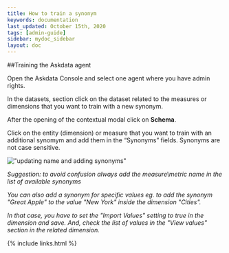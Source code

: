 ```yaml
---
title: How to train a synonym
keywords: documentation
last_updated: October 15th, 2020
tags: [admin-guide]
sidebar: mydoc_sidebar
layout: doc
---
```


##Training the Askdata agent

Open the Askdata Console and select one agent where you have admin rights.

In the datasets, section click on the dataset related to the measures or dimensions that you want to train with a new synonym.

After the opening of the contextual modal click on **Schema**.

Click on the entity (dimension) or measure that you want to train with an additional synomym and add them in the “Synonyms” fields. Synonyms are not case sensitive.

!["updating name and adding synonyms"](media/updating_name_and_adding_sysnonyms.gif)

*Suggestion: to avoid confusion always add the measure\metric name in the list of available synonyms*

*You can also add a synonym for specific values eg. to add the synonym "Great Apple" to the value "New York" inside the dimension "Cities".* 

*In that case, you have to set the "Import Values" setting to true in the dimension and save. And, check the list of values in the "View values" section in the related dimension.*

{% include links.html %}
